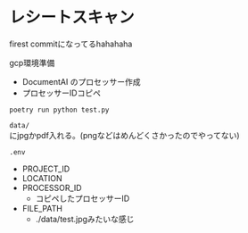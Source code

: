 # レシートスキャン

firest commitになってるhahahaha

gcp環境準備  
- DocumentAI のプロセッサー作成
- プロセッサーIDコピペ

`poetry run python test.py`

`data/`  
にjpgかpdf入れる。(pngなどはめんどくさかったのでやってない)  

`.env`  
- PROJECT_ID
- LOCATION
- PROCESSOR_ID
  - コピペしたプロセッサーID
- FILE_PATH
  - ./data/test.jpgみたいな感じ